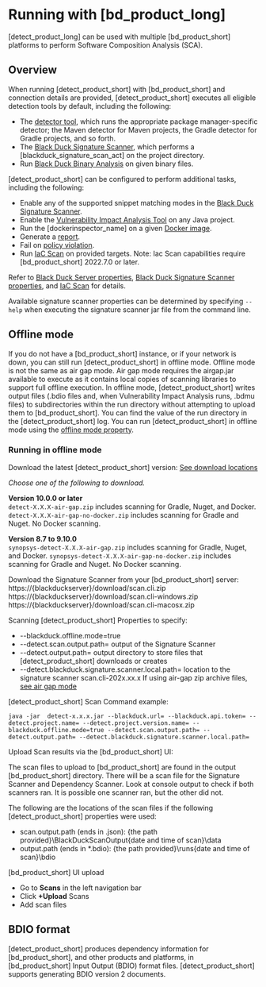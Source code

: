 # Running with [bd_product_long]

[detect_product_long] can be used with multiple [bd_product_short] platforms to perform Software Composition Analysis (SCA).

## Overview

When running [detect_product_short] with [bd_product_short] and connection details are provided, [detect_product_short] executes all eligible detection tools by default, including the following:

* The [detector tool](../../components/detectors.dita), which runs the appropriate package manager-specific detector; the Maven detector
for Maven projects, the Gradle detector for Gradle projects, and so forth.
* The [Black Duck Signature Scanner](../../properties/configuration/signature-scanner.md), which performs a [blackduck_signature_scan_act] on the
project directory.
* Run [Black Duck Binary Analysis](../../properties/configuration/binary-scanner.md) on given binary files.

[detect_product_short] can be configured to perform additional tasks, including the following:

* Enable any of the supported snippet matching modes in the [Black Duck Signature Scanner](../../properties/configuration/signature-scanner.md).
* Enable the [Vulnerability Impact Analysis Tool](../../properties/configuration/impact-analysis.md#vulnerability-impact-analysis-enabled) on any Java project.
* Run the [dockerinspector_name] on a given [Docker image](../../packagemgrs/docker/intro.md).
* Generate a [report](../../properties/configuration/report.md).
* Fail on [policy violation](../../properties/configuration/project.md#fail-on-policy-violation-severities-advanced).
* Run [IaC Scan](../iacscan.md) on provided targets. Note: Iac Scan capabilities require [bd_product_short] 2022.7.0 or later.

Refer to [Black Duck Server properties](../../properties/configuration/blackduck-server.md), [Black Duck Signature Scanner properties](../../properties/configuration/signature-scanner.md), and [IaC Scan](../iacscan.md) for details.

<note type="tip">Available signature scanner properties can be determined by specifying `--help` when executing the signature scanner jar file from the command line.</note>

## Offline mode

If you do not have a [bd_product_short] instance, or if your network is down, you can still run [detect_product_short] in offline mode.
<note type="note">Offline mode is not the same as air gap mode. Air gap mode requires the airgap.jar available to execute as it contains local copies of scanning libraries to support full offline execution.</note>
In offline mode, [detect_product_short] writes output files (.bdio files and, when Vulnerability Impact Analysis runs, .bdmu files) to subdirectories
within the run directory without attempting to upload them to [bd_product_short]. You can find the value of the run directory in the [detect_product_short] log.
You can run [detect_product_short] in offline mode using the [offline mode property](../../properties/configuration/blackduck-server.md#offline-mode).

### Running in offline mode

Download the latest [detect_product_short] version:
 [See download locations](../../downloadingandinstalling/downloadlocations.md)
 
*Choose one of the following to download.*

**Version 10.0.0 or later**   
`detect-X.X.X-air-gap.zip` includes scanning for Gradle, Nuget, and Docker.
`detect-X.X.X-air-gap-no-docker.zip` includes scanning for Gradle and Nuget. No Docker scanning.

**Version 8.7 to 9.10.0**   
`synopsys-detect-X.X.X-air-gap.zip` includes scanning for Gradle, Nuget, and Docker.
`synopsys-detect-X.X.X-air-gap-no-docker.zip` includes scanning for Gradle and Nuget. No Docker scanning.

Download the Signature Scanner from your [bd_product_short] server:
https://{blackduckserver}/download/scan.cli.zip
https://{blackduckserver}/download/scan.cli-windows.zip
https://{blackduckserver}/download/scan.cli-macosx.zip

Scanning [detect_product_short] Properties to specify:
* --blackduck.offline.mode=true
* --detect.scan.output.path= output of the Signature Scanner
* --detect.output.path= output directory to store files that [detect_product_short] downloads or creates
* --detect.blackduck.signature.scanner.local.path= location to the signature scanner scan.cli-202x.xx.x
If using air-gap zip archive files, [see air gap mode](../../downloadingandinstalling/airgap.md)

[detect_product_short] Scan Command example:
```
java -jar  detect-x.x.x.jar --blackduck.url= --blackduck.api.token= --detect.project.name= --detect.project.version.name= --blackduck.offline.mode=true --detect.scan.output.path= --detect.output.path= --detect.blackduck.signature.scanner.local.path=
```
      
Upload Scan results via the [bd_product_short] UI:

The scan files to upload to [bd_product_short] are found in the output [bd_product_short] directory. There will be a scan file for the Signature Scanner and Dependency Scanner. Look at console output to check if both scanners ran. It is possible one scanner ran, but the other did not.

The following are the locations of the scan files if the following [detect_product_short] properties were used:

* scan.output.path (ends in .json): {the path provided}\BlackDuckScanOutput\{date and time of scan}\data
* output.path (ends in *.bdio): {the path provided}\runs\{date and time of scan}\bdio

[bd_product_short] UI upload

- Go to **Scans** in the left navigation bar
- Click **+Upload** Scans
- Add scan files

## BDIO format

[detect_product_short] produces dependency information for [bd_product_short], and other products and platforms, in [bd_product_short] Input Output (BDIO) format files.
[detect_product_short] supports generating BDIO version 2 documents.
